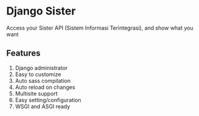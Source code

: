 # Django Sister
Access your Sister API (Sistem Informasi Terintegrasi), and show what you want

## Features
1. Django administrator
2. Easy to customize
3. Auto sass compilation
4. Auto reload on changes
5. Multisite support
6. Easy setting/configuration
7. WSGI and ASGI ready
